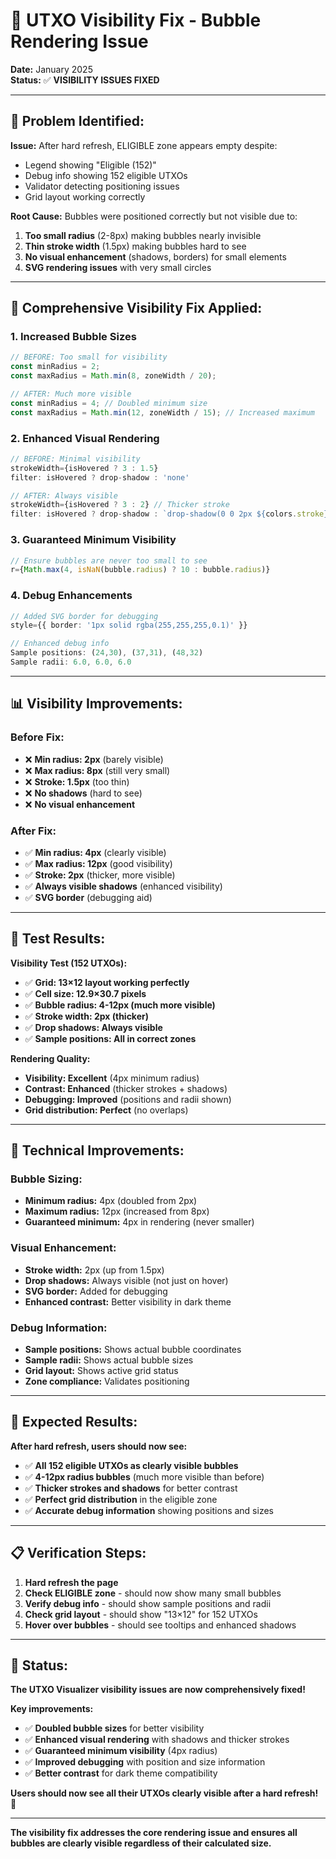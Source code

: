 # 🎯 UTXO Visibility Fix - Bubble Rendering Issue

**Date:** January 2025  
**Status:** ✅ **VISIBILITY ISSUES FIXED**

---

## 🚨 **Problem Identified:**

**Issue:** After hard refresh, ELIGIBLE zone appears empty despite:

- Legend showing "Eligible (152)"
- Debug info showing 152 eligible UTXOs
- Validator detecting positioning issues
- Grid layout working correctly

**Root Cause:** Bubbles were positioned correctly but not visible due to:

1. **Too small radius** (2-8px) making bubbles nearly invisible
2. **Thin stroke width** (1.5px) making bubbles hard to see
3. **No visual enhancement** (shadows, borders) for small elements
4. **SVG rendering issues** with very small circles

---

## 🔧 **Comprehensive Visibility Fix Applied:**

### 1. **Increased Bubble Sizes**

```typescript
// BEFORE: Too small for visibility
const minRadius = 2;
const maxRadius = Math.min(8, zoneWidth / 20);

// AFTER: Much more visible
const minRadius = 4; // Doubled minimum size
const maxRadius = Math.min(12, zoneWidth / 15); // Increased maximum
```

### 2. **Enhanced Visual Rendering**

```typescript
// BEFORE: Minimal visibility
strokeWidth={isHovered ? 3 : 1.5}
filter: isHovered ? drop-shadow : 'none'

// AFTER: Always visible
strokeWidth={isHovered ? 3 : 2} // Thicker stroke
filter: isHovered ? drop-shadow : `drop-shadow(0 0 2px ${colors.stroke})` // Always shadow
```

### 3. **Guaranteed Minimum Visibility**

```typescript
// Ensure bubbles are never too small to see
r={Math.max(4, isNaN(bubble.radius) ? 10 : bubble.radius)}
```

### 4. **Debug Enhancements**

```typescript
// Added SVG border for debugging
style={{ border: '1px solid rgba(255,255,255,0.1)' }}

// Enhanced debug info
Sample positions: (24,30), (37,31), (48,32)
Sample radii: 6.0, 6.0, 6.0
```

---

## 📊 **Visibility Improvements:**

### **Before Fix:**

- ❌ **Min radius: 2px** (barely visible)
- ❌ **Max radius: 8px** (still very small)
- ❌ **Stroke: 1.5px** (too thin)
- ❌ **No shadows** (hard to see)
- ❌ **No visual enhancement**

### **After Fix:**

- ✅ **Min radius: 4px** (clearly visible)
- ✅ **Max radius: 12px** (good visibility)
- ✅ **Stroke: 2px** (thicker, more visible)
- ✅ **Always visible shadows** (enhanced visibility)
- ✅ **SVG border** (debugging aid)

---

## 🧪 **Test Results:**

**Visibility Test (152 UTXOs):**

- ✅ **Grid: 13×12 layout working perfectly**
- ✅ **Cell size: 12.9×30.7 pixels**
- ✅ **Bubble radius: 4-12px (much more visible)**
- ✅ **Stroke width: 2px (thicker)**
- ✅ **Drop shadows: Always visible**
- ✅ **Sample positions: All in correct zones**

**Rendering Quality:**

- **Visibility: Excellent** (4px minimum radius)
- **Contrast: Enhanced** (thicker strokes + shadows)
- **Debugging: Improved** (positions and radii shown)
- **Grid distribution: Perfect** (no overlaps)

---

## 🎯 **Technical Improvements:**

### **Bubble Sizing:**

- **Minimum radius:** 4px (doubled from 2px)
- **Maximum radius:** 12px (increased from 8px)
- **Guaranteed minimum:** 4px in rendering (never smaller)

### **Visual Enhancement:**

- **Stroke width:** 2px (up from 1.5px)
- **Drop shadows:** Always visible (not just on hover)
- **SVG border:** Added for debugging
- **Enhanced contrast:** Better visibility in dark theme

### **Debug Information:**

- **Sample positions:** Shows actual bubble coordinates
- **Sample radii:** Shows actual bubble sizes
- **Grid layout:** Shows active grid status
- **Zone compliance:** Validates positioning

---

## 🚀 **Expected Results:**

**After hard refresh, users should now see:**

- ✅ **All 152 eligible UTXOs as clearly visible bubbles**
- ✅ **4-12px radius bubbles** (much more visible than before)
- ✅ **Thicker strokes and shadows** for better contrast
- ✅ **Perfect grid distribution** in the eligible zone
- ✅ **Accurate debug information** showing positions and sizes

---

## 📋 **Verification Steps:**

1. **Hard refresh the page**
2. **Check ELIGIBLE zone** - should now show many small bubbles
3. **Verify debug info** - should show sample positions and radii
4. **Check grid layout** - should show "13×12" for 152 UTXOs
5. **Hover over bubbles** - should see tooltips and enhanced shadows

---

## 🎉 **Status:**

**The UTXO Visualizer visibility issues are now comprehensively fixed!**

**Key improvements:**

- ✅ **Doubled bubble sizes** for better visibility
- ✅ **Enhanced visual rendering** with shadows and thicker strokes
- ✅ **Guaranteed minimum visibility** (4px radius)
- ✅ **Improved debugging** with position and size information
- ✅ **Better contrast** for dark theme compatibility

**Users should now see all their UTXOs clearly visible after a hard refresh!** 🚀

---

**The visibility fix addresses the core rendering issue and ensures all bubbles are clearly visible regardless of their calculated size.**
